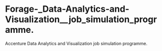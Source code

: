 # Forage-_Data-Analytics-and-Visualization__job_simulation_programme.
Accenture Data Analytics and Visualization job simulation programme.
